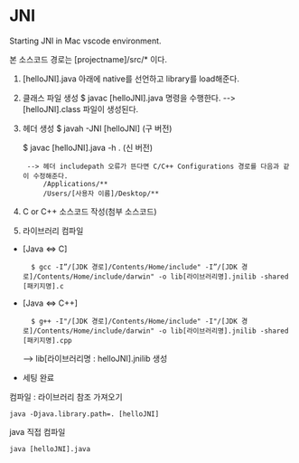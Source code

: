 # JNI
Starting JNI in Mac vscode environment.

본 소스코드 경로는 [projectname]/src/* 이다.

1. [helloJNI].java 아래에 native를 선언하고 library를 load해준다.

2. 클래스 파일 생성
    $ javac [helloJNI].java 명령을 수행한다.
        --> [helloJNI].class 파일이 생성된다.

3. 헤더 생성
    $ javah -JNI [helloJNI]         (구 버전)

    $ javac [helloJNI].java -h .    (신 버전)
    
    
        --> 헤더 includepath 오류가 뜬다면 C/C++ Configurations 경로를 다음과 같이 수정해준다.
            /Applications/**
            /Users/[사용자 이름]/Desktop/**

4. C or C++ 소스코드 작성(첨부 소스코드)

5. 라이브러리 컴파일
* [Java <=> C]

        $ gcc -I”/[JDK 경로]/Contents/Home/include" -I”/[JDK 경로]/Contents/Home/include/darwin" -o lib[라이브러리명].jnilib -shared [패키지명].c

* [Java <=> C++]

        $ g++ -I"/[JDK 경로]/Contents/Home/include" -I"/[JDK 경로]/Contents/Home/include/darwin" -o lib[라이브러리명].jnilib -shared [패키지명].cpp

    --> lib[라이브러리명 : helloJNI].jnilib 생성

* 세팅 완료

컴파일 : 라이브러리 참조 가져오기
        
    java -Djava.library.path=. [helloJNI]

java 직접 컴파일

    java [helloJNI].java 
